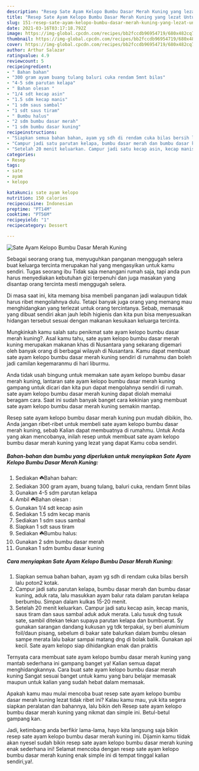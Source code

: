 ```yaml
---
description: "Resep Sate Ayam Kelopo Bumbu Dasar Merah Kuning yang lezat Untuk Jualan"
title: "Resep Sate Ayam Kelopo Bumbu Dasar Merah Kuning yang lezat Untuk Jualan"
slug: 151-resep-sate-ayam-kelopo-bumbu-dasar-merah-kuning-yang-lezat-untuk-jualan
date: 2021-03-16T03:17:18.792Z
image: https://img-global.cpcdn.com/recipes/bb2fccdb96954719/680x482cq70/sate-ayam-kelopo-bumbu-dasar-merah-kuning-foto-resep-utama.jpg
thumbnail: https://img-global.cpcdn.com/recipes/bb2fccdb96954719/680x482cq70/sate-ayam-kelopo-bumbu-dasar-merah-kuning-foto-resep-utama.jpg
cover: https://img-global.cpcdn.com/recipes/bb2fccdb96954719/680x482cq70/sate-ayam-kelopo-bumbu-dasar-merah-kuning-foto-resep-utama.jpg
author: Arthur Salazar
ratingvalue: 4.9
reviewcount: 5
recipeingredient:
- " Bahan bahan"
- "300 gram ayam buang tulang baluri cuka rendam 5mnt bilas"
- "4-5 sdm parutan kelapa"
- " Bahan olesan "
- "1/4 sdt kecap asin"
- "1.5 sdm kecap manis"
- "1 sdm saus sambal"
- "1 sdt saus tiram"
- " Bumbu halus"
- "2 sdm bumbu dasar merah"
- "1 sdm bumbu dasar kuning"
recipeinstructions:
- "Siapkan semua bahan bahan, ayam yg sdh di rendam cuka bilas bersih lalu poton2 kotak."
- "Campur jadi satu parutan kelapa, bumbu dasar merah dan bumbu dasar kuning, aduk rata, lalu masukkan ayam balur rata dalam parutan kelapa berbumbu. Simpan dalam kulkas 15-20 menit."
- "Setelah 20 menit keluarkan. Campur jadi satu kecap asin, kecap manis, saus tiram dan saus sambal aduk aduk merata. Lalu tusuk dng tusuk sate, sambil ditekan tekan supaya parutan kelapa dan bumbuerat. Sy gunakan sarangan dandang kukusan yg tdk terpakai, sy beri aluminium foil/daun pisang, sebelum di bakar sate balurkan dalam bumbu olesan sampe merata lalu bakar sampai matang dng di bolak balik. Gunakan api kecil. Sate ayam kelopo siap dihidangkan enak dan praktis"
categories:
- Resep
tags:
- sate
- ayam
- kelopo

katakunci: sate ayam kelopo 
nutrition: 150 calories
recipecuisine: Indonesian
preptime: "PT14M"
cooktime: "PT56M"
recipeyield: "1"
recipecategory: Dessert

---
```



![Sate Ayam Kelopo Bumbu Dasar Merah Kuning](https://img-global.cpcdn.com/recipes/bb2fccdb96954719/680x482cq70/sate-ayam-kelopo-bumbu-dasar-merah-kuning-foto-resep-utama.jpg)

Sebagai seorang orang tua, menyuguhkan panganan menggugah selera buat keluarga tercinta merupakan hal yang mengasyikan untuk kamu sendiri. Tugas seorang ibu Tidak saja menangani rumah saja, tapi anda pun harus menyediakan kebutuhan gizi terpenuhi dan juga masakan yang disantap orang tercinta mesti menggugah selera.

Di masa  saat ini, kita memang bisa membeli panganan jadi walaupun tidak harus ribet mengolahnya dulu. Tetapi banyak juga orang yang memang mau menghidangkan yang terlezat untuk orang tercintanya. Sebab, memasak yang dibuat sendiri akan jauh lebih higienis dan kita pun bisa menyesuaikan hidangan tersebut sesuai dengan makanan kesukaan keluarga tercinta. 



Mungkinkah kamu salah satu penikmat sate ayam kelopo bumbu dasar merah kuning?. Asal kamu tahu, sate ayam kelopo bumbu dasar merah kuning merupakan makanan khas di Nusantara yang sekarang digemari oleh banyak orang di berbagai wilayah di Nusantara. Kamu dapat membuat sate ayam kelopo bumbu dasar merah kuning sendiri di rumahmu dan boleh jadi camilan kegemaranmu di hari liburmu.

Anda tidak usah bingung untuk memakan sate ayam kelopo bumbu dasar merah kuning, lantaran sate ayam kelopo bumbu dasar merah kuning gampang untuk dicari dan kita pun dapat mengolahnya sendiri di rumah. sate ayam kelopo bumbu dasar merah kuning dapat diolah memalui beragam cara. Saat ini sudah banyak banget cara kekinian yang membuat sate ayam kelopo bumbu dasar merah kuning semakin mantap.

Resep sate ayam kelopo bumbu dasar merah kuning pun mudah dibikin, lho. Anda jangan ribet-ribet untuk membeli sate ayam kelopo bumbu dasar merah kuning, sebab Kalian dapat membuatnya di rumahmu. Untuk Anda yang akan mencobanya, inilah resep untuk membuat sate ayam kelopo bumbu dasar merah kuning yang lezat yang dapat Kamu coba sendiri.

<!--inarticleads1-->

##### Bahan-bahan dan bumbu yang diperlukan untuk menyiapkan Sate Ayam Kelopo Bumbu Dasar Merah Kuning:

1. Sediakan  ☘️Bahan bahan:
1. Sediakan 300 gram ayam, buang tulang, baluri cuka, rendam 5mnt bilas
1. Gunakan 4-5 sdm parutan kelapa
1. Ambil  ☘️Bahan olesan :
1. Gunakan 1/4 sdt kecap asin
1. Sediakan 1.5 sdm kecap manis
1. Sediakan 1 sdm saus sambal
1. Siapkan 1 sdt saus tiram
1. Sediakan  ☘️Bumbu halus:
1. Gunakan 2 sdm bumbu dasar merah
1. Gunakan 1 sdm bumbu dasar kuning




<!--inarticleads2-->

##### Cara menyiapkan Sate Ayam Kelopo Bumbu Dasar Merah Kuning:

1. Siapkan semua bahan bahan, ayam yg sdh di rendam cuka bilas bersih lalu poton2 kotak.
1. Campur jadi satu parutan kelapa, bumbu dasar merah dan bumbu dasar kuning, aduk rata, lalu masukkan ayam balur rata dalam parutan kelapa berbumbu. Simpan dalam kulkas 15-20 menit.
1. Setelah 20 menit keluarkan. Campur jadi satu kecap asin, kecap manis, saus tiram dan saus sambal aduk aduk merata. Lalu tusuk dng tusuk sate, sambil ditekan tekan supaya parutan kelapa dan bumbuerat. Sy gunakan sarangan dandang kukusan yg tdk terpakai, sy beri aluminium foil/daun pisang, sebelum di bakar sate balurkan dalam bumbu olesan sampe merata lalu bakar sampai matang dng di bolak balik. Gunakan api kecil. Sate ayam kelopo siap dihidangkan enak dan praktis




Ternyata cara membuat sate ayam kelopo bumbu dasar merah kuning yang mantab sederhana ini gampang banget ya! Kalian semua dapat menghidangkannya. Cara buat sate ayam kelopo bumbu dasar merah kuning Sangat sesuai banget untuk kamu yang baru belajar memasak maupun untuk kalian yang sudah hebat dalam memasak.

Apakah kamu mau mulai mencoba buat resep sate ayam kelopo bumbu dasar merah kuning lezat tidak ribet ini? Kalau kamu mau, yuk kita segera siapkan peralatan dan bahannya, lalu bikin deh Resep sate ayam kelopo bumbu dasar merah kuning yang nikmat dan simple ini. Betul-betul gampang kan. 

Jadi, ketimbang anda berfikir lama-lama, hayo kita langsung saja bikin resep sate ayam kelopo bumbu dasar merah kuning ini. Dijamin kamu tiidak akan nyesel sudah bikin resep sate ayam kelopo bumbu dasar merah kuning enak sederhana ini! Selamat mencoba dengan resep sate ayam kelopo bumbu dasar merah kuning enak simple ini di tempat tinggal kalian sendiri,ya!.

